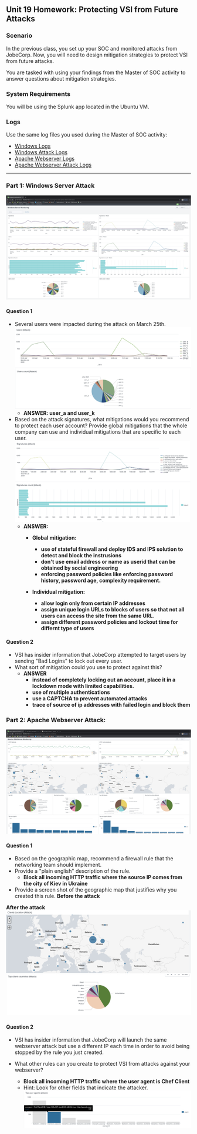 ## Unit 19 Homework: Protecting VSI from Future Attacks

### Scenario

In the previous class,  you set up your SOC and monitored attacks from JobeCorp. Now, you will need to design mitigation strategies to protect VSI from future attacks. 

You are tasked with using your findings from the Master of SOC activity to answer questions about mitigation strategies.

### System Requirements 

You will be using the Splunk app located in the Ubuntu VM.

### Logs

Use the same log files you used during the Master of SOC activity:

- [Windows Logs](resources/windows_server_logs.csv)
- [Windows Attack Logs](resources/windows_server_attack_logs.csv)
- [Apache Webserver Logs](resources/apache_logs.txt	)
- [Apache Webserver Attack Logs](resources/apache_attack_logs.txt	)

---

### Part 1: Windows Server Attack

![](images/19-1.png) 
#### Question 1
- Several users were impacted during the attack on March 25th.
![](images/19-2.png)
![](images/19-3.png)
  - **ANSWER: user_a and user_k**
- Based on the attack signatures, what mitigations would you recommend to protect each user account? Provide global mitigations that the whole company can use and individual mitigations that are specific to each user.
![](images/19-4.png)
![](images/19-5.png)
  - **ANSWER:**
    - **Global mitigation:**
      - **use of stateful firewall and deploy IDS and IPS solution to detect and block the instrusions**
      - **don't use email address or name as userid that can be obtained by social engineering**
      - **enforcing password policies like enforcing password history, password age, complexity requirement.**
    
    - **Individual mitigation:**
      - **allow login only from certain IP addresses**
      - **assign unique login URLs to blocks of users so that not all users can access the site from the same URL.**
      - **assign different password policies and lockout time for differnt type of users**
    
#### Question 2
- VSI has insider information that JobeCorp attempted to target users by sending "Bad Logins" to lock out every user.
- What sort of mitigation could you use to protect against this?
  - **ANSWER**
    - **instead of completely locking out an account, place it in a lockdown mode with limited capabilities.**
    - **use of multiple authentications**
    - **use a CAPTCHA to prevent automated attacks**
    - **trace of source of ip addresses with failed login and block them**
  

### Part 2: Apache Webserver Attack:
![](images/19-6.png) 
#### Question 1
- Based on the geographic map, recommend a firewall rule that the networking team should implement.
- Provide a "plain english" description of the rule.
  - **Block all incoming HTTP traffic where the source IP comes from the city of Kiev in Ukraine**
- Provide a screen shot of the geographic map that justifies why you created this rule.
**Before the attack**

**After the attack**
![](images/19-8.png)
![](images/19-10.png)
  
#### Question 2

- VSI has insider information that JobeCorp will launch the same webserver attack but use a different IP each time in order to avoid being stopped by the rule you just created.

- What other rules can you create to protect VSI from attacks against your webserver?
  - **Block all incoming HTTP traffic where the user agent is Chef Client**
  - Hint: Look for other fields that indicate the attacker.
  ![](images/19-11.png)
  

